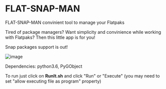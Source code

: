 # FLAT-SNAP-MAN
FLAT-SNAP-MAN convinient tool to manage your Flatpaks

Tired of package managers? Want simplicity and convinience while working with Flatpaks?
Then this little app is for you!

Snap packages support is out!

![image](https://user-images.githubusercontent.com/119310712/206509774-12b51fec-6cc8-4f8a-9b71-9c2aa5791fa2.png)

Dependencies: python3.6, PyGObject


To run just click on <b>RunIt.sh</b> and click "Run" or "Execute" 
(you may need to set "allow executing file as program" property)
